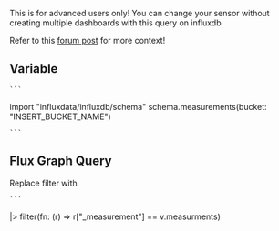 This is for advanced users only!
You can change your sensor without creating multiple dashboards with this query on influxdb

Refer to this	[forum post](https://community.influxdata.com/t/dashboard-variables-noob/24828) for more context!

## Variable
	```
import "influxdata/influxdb/schema"
schema.measurements(bucket: "INSERT_BUCKET_NAME")

	```
## Flux Graph Query
Replace filter with 

	```
  |> filter(fn: (r) => r["_measurement"] == v.measurments)
  
  ```
